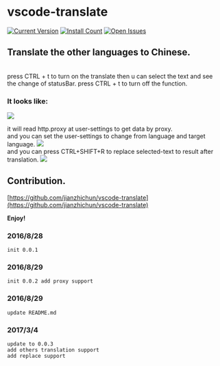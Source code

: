 # vscode-translate

[![Current Version](http://vsmarketplacebadge.apphb.com/version/chun.vscode-translate.svg)](https://marketplace.visualstudio.com/items?itemName=chun.vscode-translate)
[![Install Count](http://vsmarketplacebadge.apphb.com/installs/chun.vscode-translate.svg)](https://marketplace.visualstudio.com/items?itemName=chun.vscode-translate)
[![Open Issues](http://vsmarketplacebadge.apphb.com/rating/chun.vscode-translate.svg)](https://marketplace.visualstudio.com/items?itemName=chun.vscode-translate)

## Translate the other languages to Chinese.
<br />
press CTRL + t to turn on the translate then u can select the text and see the change of statusBar.
press CTRL + t to turn off the function. <br />

### It looks like:

![](https://raw.githubusercontent.com/jianzhichun/vscode-translate/master/img/translate_show.gif)

it will read http.proxy at user-settings to get data by proxy. 
<br />
and you can set the user-settings to change from language and target language.
![](https://raw.githubusercontent.com/jianzhichun/vscode-translate/master/img/config.png)
<br />
and you can press CTRL+SHIFT+R to replace selected-text to result after translation.
![](https://raw.githubusercontent.com/jianzhichun/vscode-translate/master/img/replace_show.gif)

## Contribution.

[https://github.com/jianzhichun/vscode-translate](https://github.com/jianzhichun/vscode-translate)


**Enjoy!**

### 2016/8/28
    init 0.0.1
### 2016/8/29
    init 0.0.2 add proxy support 
### 2016/8/29
    update README.md
### 2017/3/4
    update to 0.0.3
    add others translation support
    add replace support
